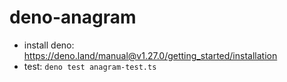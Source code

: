 # deno-anagram

- install deno: https://deno.land/manual@v1.27.0/getting_started/installation
- test: `deno test anagram-test.ts`